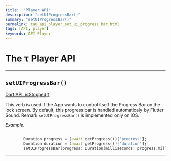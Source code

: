 ```yaml
---
title:  "Player API"
description: "setUIProgressBar()"
summary: "setUIProgressBar()"
permalink: tau_api_player_set_ui_progress_bar.html
tags: [API, player]
keywords: API Player
---
```

# The &tau; Player API

---------------------------------------------------------------------------------------------------------------------------------

## `setUIProgressBar()`

[Dart API: isStopped()](https://canardoux.github.io/tau/doc/flutter_sound/api/player/FlutterSoundPlayer/setUIProgressBar.html)

This verb is used if the App wants to control itself the Progress Bar on the lock screen. By default, this progress bar is handled automaticaly by Flutter Sound.
Remark `setUIProgressBar()` is implemented only on iOS.

*Example:*
```dart

        Duration progress = (await getProgress())['progress'];
        Duration duration = (await getProgress())['duration'];
        setUIProgressBar(progress: Duration(milliseconds: progress.milliseconds - 500), duration: duration)
````

---------------------------------------------------------------------------------------------------------------------------------
